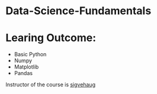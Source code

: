 # Data-Science-Fundamentals

# Learing Outcome: 
- Basic Python
- Numpy
- Matplotlib
- Pandas

Instructor of the course is [sigvehaug](https://github.com/sigvehaug)
